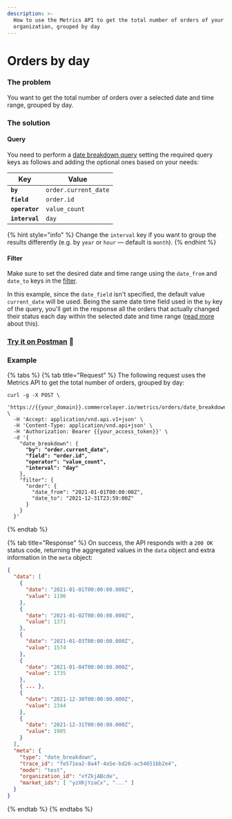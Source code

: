 ```yaml
---
description: >-
  How to use the Metrics API to get the total number of orders of your
  organization, grouped by day
---
```


# Orders by day

### The problem

You want to get the total number of orders over a selected date and time range, grouped by day.

### The solution

#### Query

You need to perform a [date breakdown query](../queries/date-breakdown.md) setting the required query keys as follows and adding the optional ones based on your needs:

| Key            | Value                |
| -------------- | -------------------- |
| **`by`**       | `order.current_date` |
| **`field`**    | `order.id`           |
| **`operator`** | `value_count`        |
| **`interval`** | `day`                |

{% hint style="info" %}
Change the `interval` key if you want to group the results differently (e.g. by `year` or `hour` — default is `month`).
{% endhint %}

#### Filter

Make sure to set the desired date and time range using the `date_from` and `date_to` keys in the [filter](../filters.md).&#x20;

In this example, since the `date_field` isn't specified, the default value `current_date` will be used. Being the same date time field used in the `by` key of the query, you'll get in the response all the orders that actually changed their status each day within the selected date and time range ([read more](../filters.md#combining-date-filters-and-date-breakdown-queries) about this).

### [Try it on Postman](https://www.postman.com/commercelayer/workspace/commerce-layer-public-workspace/documentation/19711194-37a2d863-72f6-4b8f-8146-2f61d405fd3c?entity=request-19711194-582c1d0b-78ff-4d1a-be8e-abeaefdb608b) :rocket:

### Example

{% tabs %}
{% tab title="Request" %}
The following request uses the Metrics API to get the total number of orders, grouped by day:

<pre class="language-shell"><code class="lang-shell">curl -g -X POST \
  'https://{{your_domain}}.commercelayer.io/metrics/orders/date_breakdown' \
  -H 'Accept: application/vnd.api.v1+json' \
  -H 'Content-Type: application/vnd.api+json' \
  -H 'Authorization: Bearer {{your_access_token}}' \
  -d '{
    "date_breakdown": {
<strong>      "by": "order.current_date",
</strong><strong>      "field": "order.id",
</strong><strong>      "operator": "value_count",
</strong><strong>      "interval": "day"
</strong>    },
    "filter": {
      "order": {
        "date_from": "2021-01-01T00:00:00Z",
        "date_to": "2021-12-31T23:59:00Z"
      }
    }
  }'
</code></pre>
{% endtab %}

{% tab title="Response" %}
On success, the API responds with a `200 OK` status code, returning the aggregated values in the `data` object and extra information in the `meta` object:

```json
{
  "data": [
    {
      "date": "2021-01-01T00:00:00.000Z",
      "value": 1196
    },
    {
      "date": "2021-01-02T00:00:00.000Z",
      "value": 1371
    },
    {
      "date": "2021-01-03T00:00:00.000Z",
      "value": 1574
    },
    {
      "date": "2021-01-04T00:00:00.000Z",
      "value": 1735
    },
    { ... },
    {
      "date": "2021-12-30T00:00:00.000Z",
      "value": 2344
    },
    {
      "date": "2021-12-31T00:00:00.000Z",
      "value": 1905
    }
  ],
  "meta": {
    "type": "date_breakdown",
    "trace_id": "fe571ea2-8a4f-4a5e-bd26-ac54651bb2e4",
    "mode": "test",
    "organization_id": "xYZkjABcde",
    "market_ids": [ "yzXKjYzaCx", "..." ]
  }
}
```
{% endtab %}
{% endtabs %}
